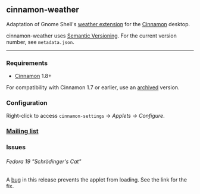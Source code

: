 ## cinnamon-weather

Adaptation of Gnome Shell's [weather extension](https://github.com/simon04/gnome-shell-extension-weather) for the [Cinnamon](http://cinnamon.linuxmint.com) desktop.

cinnamon-weather uses [Semantic Versioning](http://semver.org/).  For the current version number, see `metadata.json`.  

----

### Requirements

* [Cinnamon](https://github.com/linuxmint/Cinnamon) 1.8+ 

For compatibility with Cinnamon 1.7 or earlier, use an [archived](https://github.com/mockturtl/cinnamon-weather/tags) version.

### Configuration

Right-click to access `cinnamon-settings` -> _Applets -> Configure_.

### [Mailing list](http://groups.google.com/group/cinnamon-weather)

### Issues

###### Fedora 19 "Schrödinger's Cat" 

A [bug](https://github.com/mockturtl/cinnamon-weather/issues/43) in this release prevents the applet from loading.  See the link for the fix.
